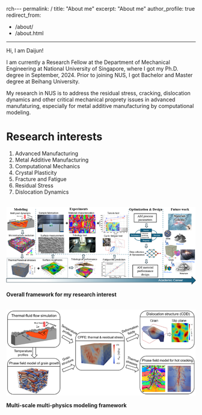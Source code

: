 rch---
permalink: /
title: "About me"
excerpt: "About me"
author_profile: true
redirect_from: 
  - /about/
  - /about.html
---
Hi, I am Daijun!

I am currently a Research Fellow at the Department of Mechanical Engineering at National University of Singapore, where I got my Ph.D. degree in September, 2024. Prior to joining NUS, I got Bachelor and Master degree at Beihang University. 

My research in NUS is to address the residual stress, cracking, dislocation dynamics and other critical mechanical proprety issues in advanced manufaturing, especially for metal additive manufacturing by computational modeling. 

Research interests
======
1. Advanced Manufacturing
2. Metal Additive Manufacturing
3. Computational Mechanics
4. Crystal Plasticity
5. Fracture and Fatigue
6. Residual Stress
7. Dislocation Dynamics

<br/><img src='/images/ResearchFlow.png'>

**Overall framework for my research interest**

<br/><img src='/images/FrameworkNew3.png'>

**Multi-scale multi-physics modeling framework**


